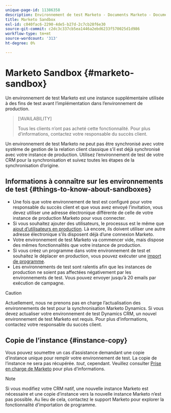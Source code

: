 ```yaml
---
unique-page-id: 11386358
description: Environnement de test Marketo - Documents Marketo - Documentation du produit
title: Marketo Sandbox
exl-id: c040fac6-2290-4de5-b27d-2c7cb28f6e30
source-git-commit: c2dc3c337cb5ea1446a2ebd6233f570025d1d986
workflow-type: tm+mt
source-wordcount: '313'
ht-degree: 0%

---
```


# Marketo Sandbox {#marketo-sandbox}

Un environnement de test Marketo est une instance supplémentaire utilisée à des fins de test avant l’implémentation dans l’environnement de production.

>[!AVAILABILITY]
>
>Tous les clients n’ont pas acheté cette fonctionnalité. Pour plus d’informations, contactez votre responsable du succès client.

Un environnement de test Marketo ne peut pas être synchronisé avec votre système de gestion de la relation client classique s’il est déjà synchronisé avec votre instance de production. Utilisez l’environnement de test de votre CRM pour la synchronisation et suivez toutes les étapes de la synchronisation d’origine.

## Informations à connaître sur les environnements de test {#things-to-know-about-sandboxes}

* Une fois que votre environnement de test est configuré pour votre responsable du succès client et que vous avez envoyé l’invitation, vous devez utiliser une adresse électronique différente de celle de votre instance de production Marketo pour vous connecter.
* Si vous souhaitez ajouter des utilisateurs, le processus est le même que [ajout d’utilisateurs en production](/help/marketo/product-docs/administration/users-and-roles/managing-marketo-users.md#create-users). Là encore, ils doivent utiliser une autre adresse électronique s’ils disposent déjà d’une connexion Marketo.
* Votre environnement de test Marketo va commencer vide, mais dispose des mêmes fonctionnalités que votre instance de production.
* Si vous créez un programme dans votre environnement de test et souhaitez le déplacer en production, vous pouvez exécuter une [import de programme](/help/marketo/product-docs/core-marketo-concepts/programs/working-with-programs/import-a-program.md).
* Les environnements de test sont ralentis afin que les instances de production ne soient pas affectées négativement par les environnements de test. Vous pouvez envoyer jusqu’à 20 emails par exécution de campagne.

>[!CAUTION]
>
>Actuellement, nous ne prenons pas en charge l’actualisation des environnements de test pour la synchronisation Marketo Dynamics. Si vous devez actualiser votre environnement de test Dynamics CRM, un nouvel environnement de test Marketo est requis. Pour plus d’informations, contactez votre responsable du succès client.

## Copie de l’instance {#instance-copy}

Vous pouvez soumettre un cas d’assistance demandant une copie d’instance unique pour remplir votre environnement de test. La copie de l’instance ne sera pas récupérée. _tout_, cependant. Veuillez consulter [Prise en charge de Marketo](https://nation.marketo.com/t5/Support/ct-p/Support) pour plus d’informations.

>[!NOTE]
>
>Si vous modifiez votre CRM natif, une nouvelle instance Marketo est nécessaire et une copie d’instance vers la nouvelle instance Marketo n’est pas possible. Au lieu de cela, contactez le support Marketo pour explorer la fonctionnalité d’importation de programme.
